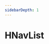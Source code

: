 ```yaml
---
sidebarDepth: 1
---
```


# HNavList

<div style="background-color:var(--color-background-3);display:inline-block;width:200px">
<HNavList :categories="categories" :page="0" :post="0" :draft="0"></HNavList>
</div>

<script setup>
import { ref } from 'vue'
import HNavList from '../src/components/HNavList.vue'
const categories = ref([
  {
    name: "CA",
    key: "CA",
    count: 2,
    children: [
      { name: "CA1", key: "CA1", count: 2 },
      { name: "CA2", key: "CA2", count: 2 },
    ],
  },
])
</script>
